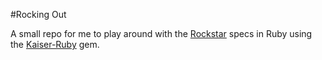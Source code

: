 #Rocking Out

A small repo for me to play around with the [Rockstar](https://github.com/RockstarLang/rockstar) specs in Ruby 
using the [Kaiser-Ruby](https://github.com/marcinruszkiewicz/kaiser-ruby) gem.